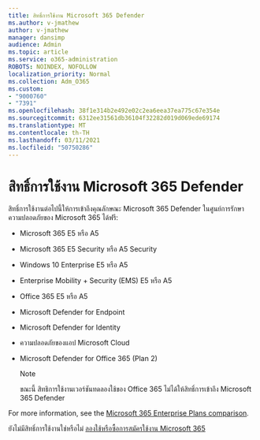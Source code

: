 ```yaml
---
title: สิทธิ์การใช้งาน Microsoft 365 Defender
ms.author: v-jmathew
author: v-jmathew
manager: dansimp
audience: Admin
ms.topic: article
ms.service: o365-administration
ROBOTS: NOINDEX, NOFOLLOW
localization_priority: Normal
ms.collection: Adm_O365
ms.custom:
- "9000760"
- "7391"
ms.openlocfilehash: 38f1e314b2e492e02c2ea6eea37ea775c67e354e
ms.sourcegitcommit: 6312ee31561db36104f32282d019d069ede69174
ms.translationtype: MT
ms.contentlocale: th-TH
ms.lasthandoff: 03/11/2021
ms.locfileid: "50750286"
---
```

# <a name="licenses-for-microsoft-365-defender"></a>สิทธิ์การใช้งาน Microsoft 365 Defender

สิทธิ์การใช้งานต่อไปนี้ให้การเข้าถึงคุณลักษณะ Microsoft 365 Defender ในศูนย์การรักษาความปลอดภัยของ Microsoft 365 ได้ฟรี:

- Microsoft 365 E5 หรือ A5
- Microsoft 365 E5 Security หรือ A5 Security
- Windows 10 Enterprise E5 หรือ A5
- Enterprise Mobility + Security (EMS) E5 หรือ A5
- Office 365 E5 หรือ A5
- Microsoft Defender for Endpoint
- Microsoft Defender for Identity
- ความปลอดภัยของแอป Microsoft Cloud
- Microsoft Defender for Office 365 (Plan 2)

    > [!NOTE]
    > ขณะนี้ สิทธิการใช้งานเวอร์ชันทดลองใช้ของ Office 365 ไม่ได้ให้สิทธิ์การเข้าถึง Microsoft 365 Defender

For more information, see the [Microsoft 365 Enterprise Plans comparison](https://go.microsoft.com/fwlink/?linkid=2143458).

ยังไม่มีสิทธิ์การใช้งานใช่หรือไม่ [ลองใช้หรือซื้อการสมัครใช้งาน Microsoft 365](https://go.microsoft.com/fwlink/?linkid=2143625)
